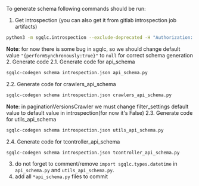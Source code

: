 To generate schema following commands should be run:

1. Get introspection (you can also get it from gitlab introspection job artifacts)
```bash
python3 -m sgqlc.introspection --exclude-deprecated -H "Authorization: Bearer <token>" <graphql url> introspection.json
```
**Note**: for now there is some bug in sgqlc, so we should change default value 
`"{performSynchronously:true}"` to `null` for correct schema generation
2. Generate code
2.1. Generate code for api_schema
```bash
sgqlc-codegen schema introspection.json api_schema.py
```
2.2. Generate code for crawlers_api_schema
```bash
sgqlc-codegen schema introspection.json crawlers_api_schema.py
```
**Note**: in paginationVersionsCrawler we must change filter_settings default value to default value in introspection(for now it's False)
2.3. Generate code for utils_api_schema
```bash
sgqlc-codegen schema introspection.json utils_api_schema.py
```
2.4. Generate code for tcontroller_api_schema
```bash
sgqlc-codegen schema introspection.json tcontroller_api_schema.py
```
3. do not forget to comment/remove `import sgqlc.types.datetime` in `api_schema.py` and `utils_api_schema.py`.
4. add all `*api_schema.py` files to commit
